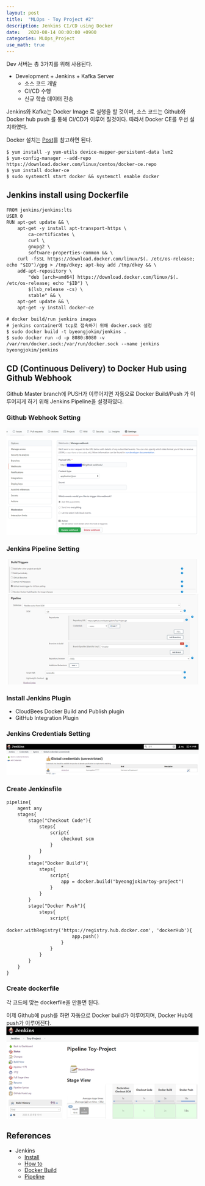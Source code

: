 ```yaml
---
layout: post
title:  "MLOps - Toy Project #2"
description: Jenkins CI/CD using Docker
date:   2020-08-14 00:00:00 +0900
categories: MLOps_Project
use_math: true
---
```


Dev 서버는 총 3가지를 위해 사용된다.

- Development + Jenkins + Kafka Server
    - 소스 코드 개발
    - CI/CD 수행
    - 신규 학습 데이터 전송

Jenkins와 Kafka는 Docker Image 로 실행을 할 것이며, 소스 코드는 Github와 Docker hub push 를 통해 CI/CD가 이루어 질것이다. 따라서 Docker CE를 우선 설치하였다.

Docker 설치는 [Post](https://byeongjokim.github.io/posts/install-kubeflow/)를 참고하면 된다.

```
$ yum install -y yum-utils device-mapper-persistent-data lvm2
$ yum-config-manager --add-repo https://download.docker.com/linux/centos/docker-ce.repo
$ yum install docker-ce
$ sudo systemctl start docker && systemctl enable docker
```

## Jenkins install using Dockerfile
```
FROM jenkins/jenkins:lts
USER 0
RUN apt-get update && \
    apt-get -y install apt-transport-https \
        ca-certificates \
        curl \
        gnupg2 \
        software-properties-common && \
    curl -fsSL https://download.docker.com/linux/$(. /etc/os-release; echo "$ID")/gpg > /tmp/dkey; apt-key add /tmp/dkey && \
    add-apt-repository \
        "deb [arch=amd64] https://download.docker.com/linux/$(. /etc/os-release; echo "$ID") \
        $(lsb_release -cs) \
        stable" && \
    apt-get update && \
    apt-get -y install docker-ce
```
```
# docker build/run jenkins images
# jenkins container에 tcp로 접속하기 위해 docker.sock 설정
$ sudo docker build -t byeongjokim/jenkins .
$ sudo docker run -d -p 8080:8080 -v /var/run/docker.sock:/var/run/docker.sock --name jenkins byeongjokim/jenkins
```

## CD (Continuous Delivery) to Docker Hub using Github Webhook
Github Master branch에 PUSH가 이루어지면 자동으로 Docker Build/Push 가 이루어지게 하기 위해 Jenkins Pipeline을 설정하였다.

### Github Webhook Setting
![settings0](https://raw.githubusercontent.com/byeongjokim/byeongjokim.github.io/master/assets/images/toy2/github_settings1.PNG)

### Jenkins Pipeline Setting
![settings1](https://raw.githubusercontent.com/byeongjokim/byeongjokim.github.io/master/assets/images/toy2/pipline_settings1.PNG)
![settings2](https://raw.githubusercontent.com/byeongjokim/byeongjokim.github.io/master/assets/images/toy2/pipline_settings2.PNG)

### Install Jenkins Plugin
- CloudBees Docker Build and Publish plugin
- GitHub Integration Plugin

### Jenkins Credentials Setting
![settings1](https://raw.githubusercontent.com/byeongjokim/byeongjokim.github.io/master/assets/images/toy2/jenkins_settings.PNG)

### Create Jenkinsfile
```
pipeline{
    agent any
    stages{
        stage("Checkout Code"){
            steps{
                script{
                    checkout scm
                }
            }
        }
        stage("Docker Build"){
            steps{
                script{
                    app = docker.build("byeongjokim/toy-project")
                }
            }
        }
        stage("Docker Push"){
            steps{
                script{
                    docker.withRegistry('https://registry.hub.docker.com', 'dockerHub'){
                        app.push()
                    }
                }
            }
        }
    }
}
```

### Create dockerfile
각 코드에 맞는 dockerfile을 만들면 된다.

이제 Github에 push를 하면 자동으로 Docker build가 이루어지며, Docker Hub에 push가 이루어진다.
![result](https://raw.githubusercontent.com/byeongjokim/byeongjokim.github.io/master/assets/images/toy2/result.PNG)

## References
- Jenkins
    - [Install](https://shmoon.tistory.com/11)
    - [How to](https://www.youtube.com/watch?v=nMLQgXf8tZ0)
    - [Docker Build](https://www.youtube.com/watch?v=z32yzy4TrKM)
    - [Pipeline](https://dzone.com/articles/adding-a-github-webhook-in-your-jenkins-pipeline)


